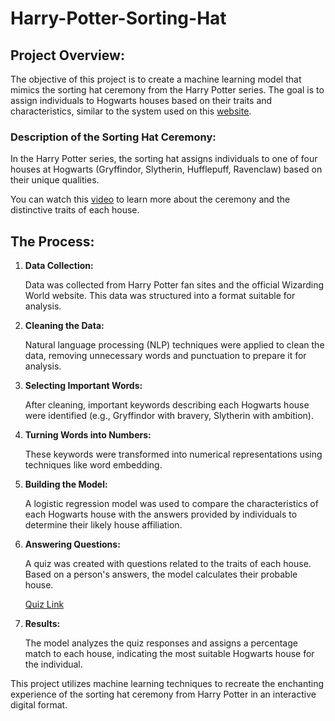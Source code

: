 # Harry-Potter-Sorting-Hat

## Project Overview:

The objective of this project is to create a machine learning model that mimics the sorting hat ceremony from the Harry Potter series. The goal is to assign individuals to Hogwarts houses based on their traits and characteristics, similar to the system used on this [website](https://www.wizardingworld.com/news/discover-your-hogwarts-house-on-wizarding-world).

### Description of the Sorting Hat Ceremony:

In the Harry Potter series, the sorting hat assigns individuals to one of four houses at Hogwarts (Gryffindor, Slytherin, Hufflepuff, Ravenclaw) based on their unique qualities.

You can watch this [video](https://youtu.be/T1G4wzRO_tc) to learn more about the ceremony and the distinctive traits of each house.

## The Process:

1. **Data Collection:**

   Data was collected from Harry Potter fan sites and the official Wizarding World website. This data was structured into a format suitable for analysis.

2. **Cleaning the Data:**

   Natural language processing (NLP) techniques were applied to clean the data, removing unnecessary words and punctuation to prepare it for analysis.

3. **Selecting Important Words:**

   After cleaning, important keywords describing each Hogwarts house were identified (e.g., Gryffindor with bravery, Slytherin with ambition).

4. **Turning Words into Numbers:**

   These keywords were transformed into numerical representations using techniques like word embedding.

5. **Building the Model:**

   A logistic regression model was used to compare the characteristics of each Hogwarts house with the answers provided by individuals to determine their likely house affiliation.

6. **Answering Questions:**

   A quiz was created with questions related to the traits of each house. Based on a person's answers, the model calculates their probable house.

   [Quiz Link](https://docs.google.com/forms/d/1Ljg0RrwUhLxY27ycOlPGEyig0Smye3YUFbI8YRG7Ok4/edit)

7. **Results:**

   The model analyzes the quiz responses and assigns a percentage match to each house, indicating the most suitable Hogwarts house for the individual.

This project utilizes machine learning techniques to recreate the enchanting experience of the sorting hat ceremony from Harry Potter in an interactive digital format.




